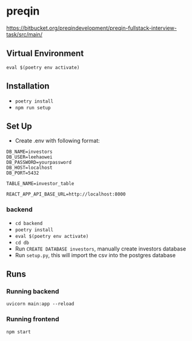 # preqin
https://bitbucket.org/preqindevelopment/preqin-fullstack-interview-task/src/main/

## Virtual Environment
`eval $(poetry env activate)`

## Installation
- `poetry install`
- `npm run setup`

## Set Up
- Create .env with following format:
```
DB_NAME=investors
DB_USER=leehaowei
DB_PASSWORD=yourpassword
DB_HOST=localhost
DB_PORT=5432

TABLE_NAME=investor_table

REACT_APP_API_BASE_URL=http://localhost:8000
```

### backend
- `cd backend`
- `poetry install`
- `eval $(poetry env activate)`
- `cd db`
- Run `CREATE DATABASE investors`, manually create investors database
- Run `setup.py`, this will import the csv into the postgres database

## Runs
### Running backend
`uvicorn main:app --reload`

### Running frontend
`npm start`